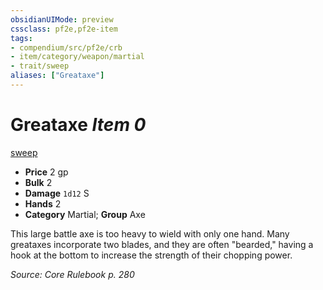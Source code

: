 ```yaml
---
obsidianUIMode: preview
cssclass: pf2e,pf2e-item
tags:
- compendium/src/pf2e/crb
- item/category/weapon/martial
- trait/sweep
aliases: ["Greataxe"]
---
```

# Greataxe *Item 0*  
[sweep](../../../Rules/traits/sweep.md)  

- **Price** 2 gp
- **Bulk** 2
- **Damage** `1d12` S
- **Hands** 2
- **Category** Martial; **Group** Axe 

This large battle axe is too heavy to wield with only one hand. Many greataxes incorporate two blades, and they are often "bearded," having a hook at the bottom to increase the strength of their chopping power.

*Source: Core Rulebook p. 280*